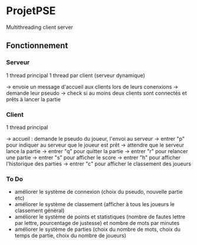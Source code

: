 # ProjetPSE
Multithreading client server


## Fonctionnement

### Serveur 

1 thread principal
1 thread par client (serveur dynamique)

-> envoie un message d'accueil aux clients lors de leurs conenxions
-> demande leur pseudo
-> check si au moins deux clients sont connectés et prêts à lancer la partie


### Client

1 thread principal

-> accueil : demande le pseudo du joueur, l'envoi au serveur
-> entrer "p" pour indiquer au serveur que le joueur est prêt
-> attendre que le serveur lance la partie
-> entrer "q" pour quitter la partie
-> entrer "r" pour relancer une partie
-> entrer "s" pour afficher le score
-> entrer "h" pour afficher l'historique des parties
-> entrer "c" pour afficher le classement des joueurs


### To Do

- améliorer le système de connexion (choix du pseudo, nouvelle partie etc)
- améliorer le système de classement (afficher à tous les joueurs le classement général)
- améliorer le système de points et statistiques (nombre de fautes lettre par lettre, pourcentage de justesse) et nombre de mots par minutes
- améliorer le système de parties (choix du nombre de mots, choix du temps de partie, choix du nombre de joueurs)
